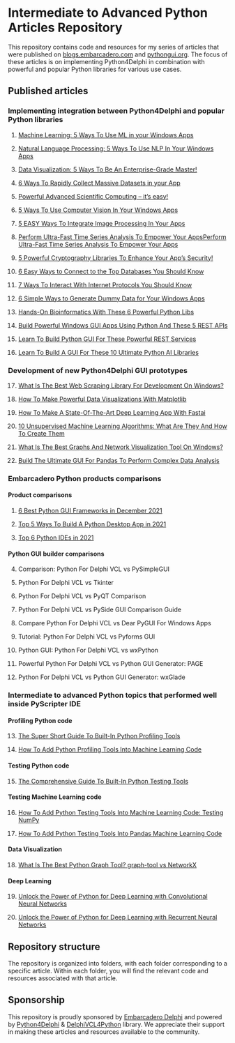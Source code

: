 # Intermediate to Advanced Python Articles Repository
This repository contains code and resources for my series of articles that were published on [blogs.embarcadero.com](https://blogs.embarcadero.com/author/hmazizul/) and [pythongui.org](https://pythongui.org/author/hmazizul/). The focus of these articles is on implementing Python4Delphi in combination with powerful and popular Python libraries for various use cases.
<p>
<h2>Published articles</h2>
<h3>Implementing integration between Python4Delphi and popular Python libraries</h3>

01. [Machine Learning: 5 Ways To Use ML in your Windows Apps](https://blogs.embarcadero.com/machine-learning-5-ways-to-use-ml-in-your-windows-apps/)

02. [Natural Language Processing: 5 Ways To Use NLP In Your Windows Apps](https://blogs.embarcadero.com/natural-language-processing-5-ways-to-use-nlp-in-your-windows-apps/)

03. [Data Visualization: 5 Ways To Be An Enterprise-Grade Master!](https://blogs.embarcadero.com/data-visualization-5-ways-to-be-an-enterprise-grade-master/) 

04. [6 Ways To Rapidly Collect Massive Datasets in your App](https://blogs.embarcadero.com/web-scraping-6-ways-to-rapidly-collect-massive-datasets-in-your-windows-apps/)

05. [Powerful Advanced Scientific Computing – it’s easy!](https://blogs.embarcadero.com/6-ways-to-integrate-advanced-scientific-computing-in-your-apps/)

06. [5 Ways To Use Computer Vision In Your Windows Apps](https://blogs.embarcadero.com/5-ways-to-use-computer-vision-in-your-windows-apps/)

07. [5 EASY Ways To Integrate Image Processing In Your Apps](https://blogs.embarcadero.com/5-easy-ways-to-integrate-image-processing-in-your-apps/) 

08. [Perform Ultra-Fast Time Series Analysis To Empower Your AppsPerform Ultra-Fast Time Series Analysis To Empower Your Apps](https://blogs.embarcadero.com/perform-ultra-fast-time-series-analysis-to-empower-your-apps/)

09. [5 Powerful Cryptography Libraries To Enhance Your App’s Security!](https://blogs.embarcadero.com/5-powerful-cryptography-libraries-to-enhance-your-apps-security/)

10. [6 Easy Ways to Connect to the Top Databases You Should Know](https://blogs.embarcadero.com/6-easy-ways-to-connect-to-the-top-databases-you-should-know/)

11. [7 Ways To Interact With Internet Protocols You Should Know](https://blogs.embarcadero.com/7-ways-to-interact-with-internet-protocols-you-should-know/)

12. [6 Simple Ways to Generate Dummy Data for Your Windows Apps](https://blogs.embarcadero.com/6-simple-ways-to-generate-dummy-data-for-your-windows-apps/)
  
13. [Hands-On Bioinformatics With These 6 Powerful Python Libs](https://pythongui.org/hands-on-bioinformatics-with-these-6-powerful-python-libs/)
  
14. [Build Powerful Windows GUI Apps Using Python And These 5 REST APIs](https://pythongui.org/build-powerful-windows-gui-apps-using-python-and-these-5-rest-apis/)
  
15. [Learn To Build Python GUI For These Powerful REST Services](https://pythongui.org/learn-to-build-python-gui-for-these-powerful-rest-services/)

16. [Learn To Build A GUI For These 10 Ultimate Python AI Libraries](https://pythongui.org/learn-to-build-a-gui-for-these-10-ultimate-python-ai-libraries/) 

<h3>Development of new Python4Delphi GUI prototypes</h3>
  
17. [What Is The Best Web Scraping Library For Development On Windows?](https://blogs.embarcadero.com/what-is-the-best-web-scraping-library-for-development-on-windows/)

18. [How To Make Powerful Data Visualizations With Matplotlib](https://blogs.embarcadero.com/how-to-make-powerful-data-visualizations-with-matplotlib/)

19. [How To Make A State-Of-The-Art Deep Learning App With Fastai](https://blogs.embarcadero.com/how-to-make-a-state-of-the-art-deep-learning-app-with-fastai/)

20. [10 Unsupervised Machine Learning Algorithms: What Are They And How To Create Them](https://blogs.embarcadero.com/10-unsupervised-machine-learning-algorithms-what-are-they-and-how-to-create-them/)

21. [What Is The Best Graphs And Network Visualization Tool On Windows?](https://blogs.embarcadero.com/what-is-the-best-graphs-and-network-visualization-tool-on-windows/)

22. [Build The Ultimate GUI For Pandas To Perform Complex Data Analysis](https://blogs.embarcadero.com/ultimate-guide-for-building-gui-for-pandas-to-perform-complex-data-analysis/)

<h3>Embarcadero Python products comparisons</h3>
<h4>Product comparisons</h4>

01. [6 Best Python GUI Frameworks in December 2021](https://pythongui.org/6-best-python-gui-frameworks-in-2021/)

02. [Top 5 Ways To Build A Python Desktop App in 2021](https://pythongui.org/top-5-ways-to-build-a-python-desktop-app-in-2021/)

03. [Top 6 Python IDEs in 2021](https://pythongui.org/top-6-python-ides-in-2021/)

<h4>Python GUI builder comparisons</h4>

04. Comparison: Python For Delphi VCL vs PySimpleGUI

05. Python For Delphi VCL vs Tkinter

06. Python For Delphi VCL vs PyQT Comparison

07. Python For Delphi VCL vs PySide GUI Comparison Guide

08. Compare Python For Delphi VCL vs Dear PyGUI For Windows Apps

09. Tutorial: Python For Delphi VCL vs Pyforms GUI

10. Python GUI: Python For Delphi VCL vs wxPython

11. Powerful Python For Delphi VCL vs Python GUI Generator: PAGE

12. Python For Delphi VCL vs Python GUI Generator: wxGlade

<h3>Intermediate to advanced Python topics that performed well inside PyScripter IDE</h3>
<h4>Profiling Python code</h4>

13. [The Super Short Guide To Built-In Python Profiling Tools](https://pythongui.org/the-super-short-guide-to-built-in-python-profiling-tools/)

14. [How To Add Python Profiling Tools Into Machine Learning Code](https://pythongui.org/how-to-add-python-profiling-tools-into-machine-learning-code/)

<h4>Testing Python code</h4>

15. [The Comprehensive Guide To Built-In Python Testing Tools](https://pythongui.org/the-comprehensive-guide-to-built-in-python-testing-tools/)

<h4>Testing Machine Learning code</h4>

16. [How To Add Python Testing Tools Into Machine Learning Code: Testing NumPy](https://pythongui.org/how-to-add-python-testing-tools-into-machine-learning-code-testing-numpy/)

17. [How To Add Python Testing Tools Into Pandas Machine Learning Code](https://pythongui.org/how-to-add-python-testing-tools-into-pandas-machine-learning-code/)

<h4>Data Visualization</h4>

18. [What Is The Best Python Graph Tool? graph-tool vs NetworkX](https://pythongui.org/what-is-the-best-python-graph-tool-graph-tool-vs-networkx/)

<h4>Deep Learning</h4>

19. [Unlock the Power of Python for Deep Learning with Convolutional Neural Networks](https://pythongui.org/unlock-the-power-of-python-for-deep-learning-with-convolutional-neural-networks/)

20. [Unlock the Power of Python for Deep Learning with Recurrent Neural Networks](https://pythongui.org/unlock-the-power-of-python-for-deep-learning-with-recurrent-neural-networks/)

<h2>Repository structure</h2>
The repository is organized into folders, with each folder corresponding to a specific article. Within each folder, you will find the relevant code and resources associated with that article.

<h2>Sponsorship</h2>


This repository is proudly sponsored by [Embarcadero Delphi](https://www.embarcadero.com/products/delphi) and powered by [Python4Delphi](https://github.com/pyscripter/python4delphi/) & [DelphiVCL4Python](https://github.com/Embarcadero/DelphiVCL4Python/) library. We appreciate their support in making these articles and resources available to the community.
